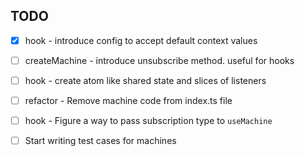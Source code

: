 ## TODO

- [x] hook - introduce config to accept default context values

- [ ] createMachine - introduce unsubscribe method. useful for hooks

- [ ] hook - create atom like shared state and slices of listeners

- [ ] refactor -  Remove machine code from index.ts file
- [ ] hook - Figure a way to pass subscription type to `useMachine`
- [ ] Start writing test cases for machines